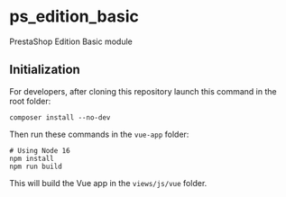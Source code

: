 # ps_edition_basic

PrestaShop Edition Basic module

## Initialization

For developers, after cloning this repository launch this command in the root folder:

```shell
composer install --no-dev
```

Then run these commands in the `vue-app` folder:

```shell
# Using Node 16
npm install
npm run build
```

This will build the Vue app in the `views/js/vue` folder.
